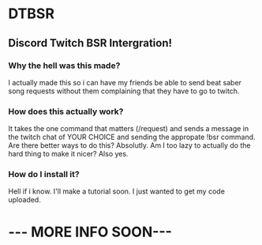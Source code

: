 # DTBSR
## Discord Twitch BSR Intergration!

### Why the hell was this made?
I actually made this so i can have my friends be able to send beat saber song requests without them complaining that they have to go to twitch. 

### How does this actually work?
It takes the one command that matters (/request) and sends a message in the twitch chat of YOUR CHOICE and sending the appropate !bsr command. Are there better ways to do this? Absolutly. Am I too lazy to actually do the hard thing to make it nicer? Also yes.

### How do I install it?
Hell if i know. I'll make a tutorial soon. I just wanted to get my code uploaded.
#
# --- MORE INFO SOON---
